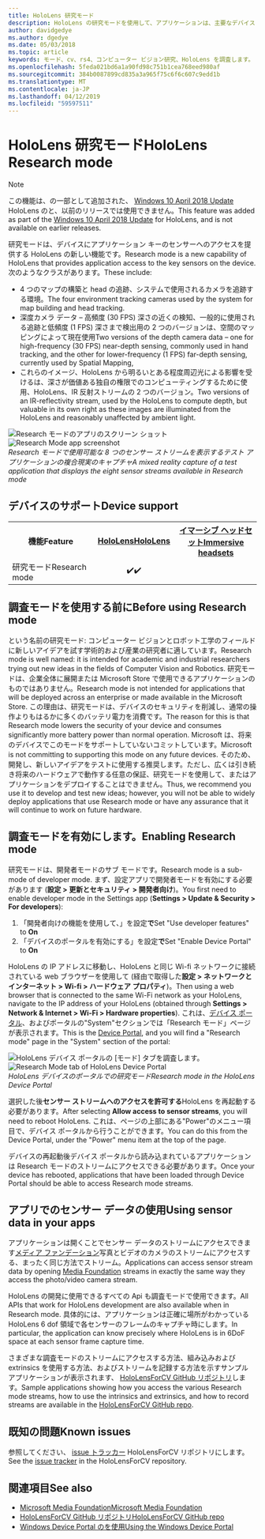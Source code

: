 ```yaml
---
title: HoloLens 研究モード
description: HoloLens の研究モードを使用して、アプリケーションは、主要なデバイス センサー ストリーム (深さ、追跡、環境および IR 反射) にアクセスできます。
author: davidgedye
ms.author: dgedye
ms.date: 05/03/2018
ms.topic: article
keywords: モード、cv、rs4、コンピューター ビジョン研究、HoloLens を調査します。
ms.openlocfilehash: 5feda021bd6a1a90fd98c751b1cea768eed980af
ms.sourcegitcommit: 384b0087899cd835a3a965f75c6f6c607c9edd1b
ms.translationtype: MT
ms.contentlocale: ja-JP
ms.lasthandoff: 04/12/2019
ms.locfileid: "59597511"
---
```

# <a name="hololens-research-mode"></a><span data-ttu-id="190a9-104">HoloLens 研究モード</span><span class="sxs-lookup"><span data-stu-id="190a9-104">HoloLens Research mode</span></span>

> [!NOTE]
> <span data-ttu-id="190a9-105">この機能は、の一部として追加された、 [Windows 10 April 2018 Update](release-notes-april-2018.md) HoloLens のと、以前のリリースでは使用できません。</span><span class="sxs-lookup"><span data-stu-id="190a9-105">This feature was added as part of the [Windows 10 April 2018 Update](release-notes-april-2018.md) for HoloLens, and is not available on earlier releases.</span></span>

<span data-ttu-id="190a9-106">研究モードは、デバイスにアプリケーション キーのセンサーへのアクセスを提供する HoloLens の新しい機能です。</span><span class="sxs-lookup"><span data-stu-id="190a9-106">Research mode is a new capability of HoloLens that provides application access to the key sensors on the device.</span></span> <span data-ttu-id="190a9-107">次のようなクラスがあります。</span><span class="sxs-lookup"><span data-stu-id="190a9-107">These include:</span></span>
- <span data-ttu-id="190a9-108">4 つのマップの構築と head の追跡、システムで使用されるカメラを追跡する環境。</span><span class="sxs-lookup"><span data-stu-id="190a9-108">The four environment tracking cameras used by the system for map building and head tracking.</span></span>
- <span data-ttu-id="190a9-109">深度カメラ データ – 高頻度 (30 FPS) 深さの近くの検知、一般的に使用される追跡と低頻度 (1 FPS) 深さまで検出用の 2 つのバージョンは、空間のマッピングによって現在使用</span><span class="sxs-lookup"><span data-stu-id="190a9-109">Two versions of the depth camera data – one for high-frequency (30 FPS) near-depth sensing, commonly used in hand tracking, and the other for lower-frequency (1 FPS) far-depth sensing, currently used by Spatial Mapping,</span></span>
- <span data-ttu-id="190a9-110">これらのイメージ、HoloLens から明るいとある程度周辺光による影響を受けるは、深さが価値ある独自の権限でのコンピューティングするために使用、HoloLens、IR 反射ストリームの 2 つのバージョン。</span><span class="sxs-lookup"><span data-stu-id="190a9-110">Two versions of an IR-reflectivity stream, used by the HoloLens to compute depth, but valuable in its own right as these images are illuminated from the HoloLens and reasonably unaffected by ambient light.</span></span>

<span data-ttu-id="190a9-111">![Research モードのアプリのスクリーン ショット](images/sensor-stream-viewer.jpg)</span><span class="sxs-lookup"><span data-stu-id="190a9-111">![Research Mode app screenshot](images/sensor-stream-viewer.jpg)</span></span><br>
<span data-ttu-id="190a9-112">*Research モードで使用可能な 8 つのセンサー ストリームを表示するテスト アプリケーションの複合現実のキャプチャ*</span><span class="sxs-lookup"><span data-stu-id="190a9-112">*A mixed reality capture of a test application that displays the eight sensor streams available in Research mode*</span></span>

## <a name="device-support"></a><span data-ttu-id="190a9-113">デバイスのサポート</span><span class="sxs-lookup"><span data-stu-id="190a9-113">Device support</span></span>

<table>
<tr>
<th><span data-ttu-id="190a9-114">機能</span><span class="sxs-lookup"><span data-stu-id="190a9-114">Feature</span></span></th><th style="width:150px"> <span data-ttu-id="190a9-115"><a href="hololens-hardware-details.md">HoloLens</a></span><span class="sxs-lookup"><span data-stu-id="190a9-115"><a href="hololens-hardware-details.md">HoloLens</a></span></span></th><th style="width:150px"> <span data-ttu-id="190a9-116"><a href="immersive-headset-hardware-details.md">イマーシブ ヘッドセット</a></span><span class="sxs-lookup"><span data-stu-id="190a9-116"><a href="immersive-headset-hardware-details.md">Immersive headsets</a></span></span></th>
</tr><tr>
<td> <span data-ttu-id="190a9-117">研究モード</span><span class="sxs-lookup"><span data-stu-id="190a9-117">Research mode</span></span></td><td style="text-align: center;"> <span data-ttu-id="190a9-118">✔️</span><span class="sxs-lookup"><span data-stu-id="190a9-118">✔️</span></span></td><td style="text-align: center;"></td>
</tr>
</table>

## <a name="before-using-research-mode"></a><span data-ttu-id="190a9-119">調査モードを使用する前に</span><span class="sxs-lookup"><span data-stu-id="190a9-119">Before using Research mode</span></span>

<span data-ttu-id="190a9-120">という名前の研究モード: コンピューター ビジョンとロボット工学のフィールドに新しいアイデアを試す学術的および産業の研究者に適しています。</span><span class="sxs-lookup"><span data-stu-id="190a9-120">Research mode is well named: it is intended for academic and industrial researchers trying out new ideas in the fields of Computer Vision and Robotics.</span></span>  <span data-ttu-id="190a9-121">研究モードは、企業全体に展開または Microsoft Store で使用できるアプリケーションのものではありません。</span><span class="sxs-lookup"><span data-stu-id="190a9-121">Research mode is not intended for applications that will be deployed across an enterprise or made available in the Microsoft Store.</span></span> <span data-ttu-id="190a9-122">この理由は、研究モードは、デバイスのセキュリティを削減し、通常の操作よりもはるかに多くのバッテリ電力を消費です。</span><span class="sxs-lookup"><span data-stu-id="190a9-122">The reason for this is that Research mode lowers the security of your device and consumes significantly more battery power than normal operation.</span></span> <span data-ttu-id="190a9-123">Microsoft は、将来のデバイスでこのモードをサポートしていないコミットしています。</span><span class="sxs-lookup"><span data-stu-id="190a9-123">Microsoft is not committing to supporting this mode on any future devices.</span></span> <span data-ttu-id="190a9-124">そのため、開発し、新しいアイデアをテストに使用する推奨します。ただし、広くは引き続き将来のハードウェアで動作する任意の保証、研究モードを使用して、またはアプリケーションをデプロイすることはできません。</span><span class="sxs-lookup"><span data-stu-id="190a9-124">Thus, we recommend you use it to develop and test new ideas; however, you will not be able to widely deploy applications that use Research mode or have any assurance that it will continue to work on future hardware.</span></span>

## <a name="enabling-research-mode"></a><span data-ttu-id="190a9-125">調査モードを有効にします。</span><span class="sxs-lookup"><span data-stu-id="190a9-125">Enabling Research mode</span></span>

<span data-ttu-id="190a9-126">研究モードは、開発者モードのサブ モードです。</span><span class="sxs-lookup"><span data-stu-id="190a9-126">Research mode is a sub-mode of developer mode.</span></span> <span data-ttu-id="190a9-127">まず、設定アプリで開発者モードを有効にする必要があります (**設定 > 更新とセキュリティ > 開発者向け**)。</span><span class="sxs-lookup"><span data-stu-id="190a9-127">You first need to enable developer mode in the Settings app (**Settings > Update & Security > For developers**):</span></span>

1. <span data-ttu-id="190a9-128">「開発者向けの機能を使用して、」を設定**で**</span><span class="sxs-lookup"><span data-stu-id="190a9-128">Set "Use developer features" to **On**</span></span>
2. <span data-ttu-id="190a9-129">「デバイスのポータルを有効にする」を設定**で**</span><span class="sxs-lookup"><span data-stu-id="190a9-129">Set "Enable Device Portal" to **On**</span></span>

<span data-ttu-id="190a9-130">HoloLens の IP アドレスに移動し、HoloLens と同じ Wi-fi ネットワークに接続されている web ブラウザーを使用して (経由で取得した**設定 > ネットワークとインターネット > Wi-fi > ハードウェア プロパティ**)。</span><span class="sxs-lookup"><span data-stu-id="190a9-130">Then using a web browser that is connected to the same Wi-Fi network as your HoloLens, navigate to the IP address of your HoloLens (obtained through **Settings > Network & Internet > Wi-Fi > Hardware properties**).</span></span> <span data-ttu-id="190a9-131">これは、[デバイス ポータル](using-the-windows-device-portal.md)、およびポータルの"System"セクションでは「Research モード」ページが表示されます。</span><span class="sxs-lookup"><span data-stu-id="190a9-131">This is the [Device Portal](using-the-windows-device-portal.md), and you will find a "Research mode" page in the "System" section of the portal:</span></span>

<span data-ttu-id="190a9-132">![HoloLens デバイス ポータルの [モード] タブを調査します。](images/ResearchModeDevPortal.png)</span><span class="sxs-lookup"><span data-stu-id="190a9-132">![Research Mode tab of HoloLens Device Portal](images/ResearchModeDevPortal.png)</span></span><br>
<span data-ttu-id="190a9-133">*HoloLens デバイスのポータルでの研究モード*</span><span class="sxs-lookup"><span data-stu-id="190a9-133">*Research mode in the HoloLens Device Portal*</span></span>

<span data-ttu-id="190a9-134">選択した後**センサー ストリームへのアクセスを許可する**HoloLens を再起動する必要があります。</span><span class="sxs-lookup"><span data-stu-id="190a9-134">After selecting **Allow access to sensor streams**, you will need to reboot HoloLens.</span></span> <span data-ttu-id="190a9-135">これは、ページの上部にある"Power"のメニュー項目で、デバイス ポータルから行うことができます。</span><span class="sxs-lookup"><span data-stu-id="190a9-135">You can do this from the Device Portal, under the "Power" menu item at the top of the page.</span></span>

<span data-ttu-id="190a9-136">デバイスの再起動後デバイス ポータルから読み込まれているアプリケーションは Research モードのストリームにアクセスできる必要があります。</span><span class="sxs-lookup"><span data-stu-id="190a9-136">Once your device has rebooted, applications that have been loaded through Device Portal should be able to access Research mode streams.</span></span>

## <a name="using-sensor-data-in-your-apps"></a><span data-ttu-id="190a9-137">アプリでのセンサー データの使用</span><span class="sxs-lookup"><span data-stu-id="190a9-137">Using sensor data in your apps</span></span>

<span data-ttu-id="190a9-138">アプリケーションは開くことでセンサー データのストリームにアクセスできます[メディア ファンデーション](https://msdn.microsoft.com/library/windows/desktop/ms694197)写真とビデオのカメラのストリームにアクセスする、まったく同じ方法でストリーム。</span><span class="sxs-lookup"><span data-stu-id="190a9-138">Applications can access sensor stream data by opening [Media Foundation](https://msdn.microsoft.com/library/windows/desktop/ms694197) streams in exactly the same way they access the photo/video camera stream.</span></span> 

<span data-ttu-id="190a9-139">HoloLens の開発に使用できるすべての Api も調査モードで使用できます。</span><span class="sxs-lookup"><span data-stu-id="190a9-139">All APIs that work for HoloLens development are also available when in Research mode.</span></span> <span data-ttu-id="190a9-140">具体的には、アプリケーションは正確に場所がわかっている HoloLens 6 dof 領域で各センサーのフレームのキャプチャ時にします。</span><span class="sxs-lookup"><span data-stu-id="190a9-140">In particular, the application can know precisely where HoloLens is in 6DoF space at each sensor frame capture time.</span></span>

<span data-ttu-id="190a9-141">さまざまな調査モードのストリームにアクセスする方法、組み込みおよび extrinsics を使用する方法、およびストリームを記録する方法を示すサンプル アプリケーションが表示されます、 [HoloLensForCV GitHub リポジトリ](https://github.com/Microsoft/HoloLensForCV)します。</span><span class="sxs-lookup"><span data-stu-id="190a9-141">Sample applications showing how you access the various Research mode streams, how to use the intrinsics and extrinsics, and how to record streams are available in the [HoloLensForCV GitHub repo](https://github.com/Microsoft/HoloLensForCV).</span></span>

## <a name="known-issues"></a><span data-ttu-id="190a9-142">既知の問題</span><span class="sxs-lookup"><span data-stu-id="190a9-142">Known issues</span></span>

<span data-ttu-id="190a9-143">参照してください、 [issue トラッカー](https://github.com/Microsoft/HololensForCV/issues) HoloLensForCV リポジトリにします。</span><span class="sxs-lookup"><span data-stu-id="190a9-143">See the [issue tracker](https://github.com/Microsoft/HololensForCV/issues) in the HoloLensForCV repository.</span></span>

## <a name="see-also"></a><span data-ttu-id="190a9-144">関連項目</span><span class="sxs-lookup"><span data-stu-id="190a9-144">See also</span></span>

* [<span data-ttu-id="190a9-145">Microsoft Media Foundation</span><span class="sxs-lookup"><span data-stu-id="190a9-145">Microsoft Media Foundation</span></span>](https://msdn.microsoft.com/library/windows/desktop/ms694197)
* [<span data-ttu-id="190a9-146">HoloLensForCV GitHub リポジトリ</span><span class="sxs-lookup"><span data-stu-id="190a9-146">HoloLensForCV GitHub repo</span></span>](https://github.com/Microsoft/HoloLensForCV)
* [<span data-ttu-id="190a9-147">Windows Device Portal のを使用</span><span class="sxs-lookup"><span data-stu-id="190a9-147">Using the Windows Device Portal</span></span>](using-the-windows-device-portal.md)
